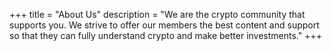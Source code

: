 +++
title = "About Us"
description = "We are the crypto community that supports you. We strive to offer our members the best content and support so that they can fully understand crypto and make better investments."
+++
